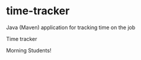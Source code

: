 # time-tracker
Java (Maven) application for tracking time on the job

Time tracker

 Morning  Students!
